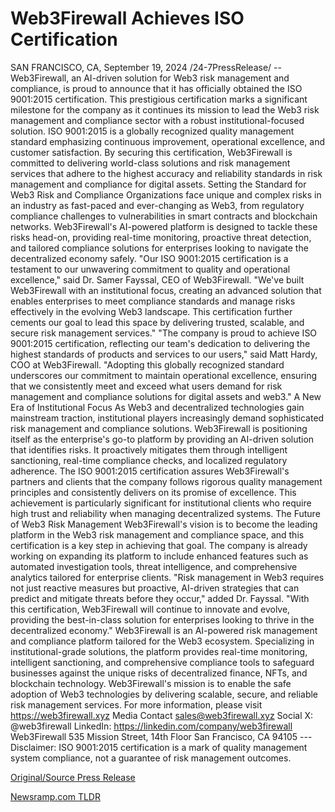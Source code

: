 # Web3Firewall Achieves ISO Certification

SAN FRANCISCO, CA, September 19, 2024 /24-7PressRelease/ -- Web3Firewall, an AI-driven solution for Web3 risk management and compliance, is proud to announce that it has officially obtained the ISO 9001:2015 certification. This prestigious certification marks a significant milestone for the company as it continues its mission to lead the Web3 risk management and compliance sector with a robust institutional-focused solution.  ISO 9001:2015 is a globally recognized quality management standard emphasizing continuous improvement, operational excellence, and customer satisfaction. By securing this certification, Web3Firewall is committed to delivering world-class solutions and risk management services that adhere to the highest accuracy and reliability standards in risk management and compliance for digital assets.  Setting the Standard for Web3 Risk and Compliance  Organizations face unique and complex risks in an industry as fast-paced and ever-changing as Web3, from regulatory compliance challenges to vulnerabilities in smart contracts and blockchain networks. Web3Firewall's AI-powered platform is designed to tackle these risks head-on, providing real-time monitoring, proactive threat detection, and tailored compliance solutions for enterprises looking to navigate the decentralized economy safely.  "Our ISO 9001:2015 certification is a testament to our unwavering commitment to quality and operational excellence," said Dr. Samer Fayssal, CEO of Web3Firewall. "We've built Web3Firewall with an institutional focus, creating an advanced solution that enables enterprises to meet compliance standards and manage risks effectively in the evolving Web3 landscape. This certification further cements our goal to lead this space by delivering trusted, scalable, and secure risk management services."  "The company is proud to achieve ISO 9001:2015 certification, reflecting our team's dedication to delivering the highest standards of products and services to our users," said Matt Hardy, COO at Web3Firewall. "Adopting this globally recognized standard underscores our commitment to maintain operational excellence, ensuring that we consistently meet and exceed what users demand for risk management and compliance solutions for digital assets and web3."  A New Era of Institutional Focus  As Web3 and decentralized technologies gain mainstream traction, institutional players increasingly demand sophisticated risk management and compliance solutions. Web3Firewall is positioning itself as the enterprise's go-to platform by providing an AI-driven solution that identifies risks. It proactively mitigates them through intelligent sanctioning, real-time compliance checks, and localized regulatory adherence.  The ISO 9001:2015 certification assures Web3Firewall's partners and clients that the company follows rigorous quality management principles and consistently delivers on its promise of excellence. This achievement is particularly significant for institutional clients who require high trust and reliability when managing decentralized systems.  The Future of Web3 Risk Management  Web3Firewall's vision is to become the leading platform in the Web3 risk management and compliance space, and this certification is a key step in achieving that goal. The company is already working on expanding its platform to include enhanced features such as automated investigation tools, threat intelligence, and comprehensive analytics tailored for enterprise clients.  "Risk management in Web3 requires not just reactive measures but proactive, AI-driven strategies that can predict and mitigate threats before they occur," added Dr. Fayssal. "With this certification, Web3Firewall will continue to innovate and evolve, providing the best-in-class solution for enterprises looking to thrive in the decentralized economy."  Web3Firewall is an AI-powered risk management and compliance platform tailored for the Web3 ecosystem. Specializing in institutional-grade solutions, the platform provides real-time monitoring, intelligent sanctioning, and comprehensive compliance tools to safeguard businesses against the unique risks of decentralized finance, NFTs, and blockchain technology. Web3Firewall's mission is to enable the safe adoption of Web3 technologies by delivering scalable, secure, and reliable risk management services.  For more information, please visit https://web3firewall.xyz  Media Contact sales@web3firewall.xyz  Social X: @web3firewall LinkedIn: https://linkedin.com/company/web3firewall  Web3Firewall 535 Mission Street, 14th Floor San Francisco, CA 94105  ---  Disclaimer: ISO 9001:2015 certification is a mark of quality management system compliance, not a guarantee of risk management outcomes. 

[Original/Source Press Release](https://www.24-7pressrelease.com/press-release/514457/web3firewall-achieves-iso-certification) 

[Newsramp.com TLDR](https://newsramp.com/None) 